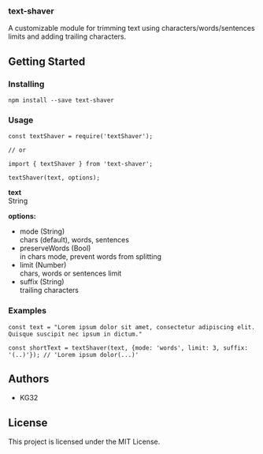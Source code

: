 ### text-shaver

A customizable module for trimming text using characters/words/sentences limits and adding trailing characters.

## Getting Started

### Installing

```
npm install --save text-shaver
```

### Usage

```
const textShaver = require('textShaver');

// or

import { textShaver } from 'text-shaver';
```

```
textShaver(text, options);
```

**text**  
String

**options:**
* mode (String)  
chars (default), words, sentences
* preserveWords (Bool)  
in chars mode, prevent words from splitting
* limit (Number)  
chars, words or sentences limit
* suffix (String)  
trailing characters



### Examples

```
const text = "Lorem ipsum dolor sit amet, consectetur adipiscing elit. Quisque suscipit nec ipsum in dictum."

const shortText = textShaver(text, {mode: 'words', limit: 3, suffix: '(..)'}); // 'Lorem ipsum dolor(...)'
```



## Authors

* KG32

## License

This project is licensed under the MIT License.

